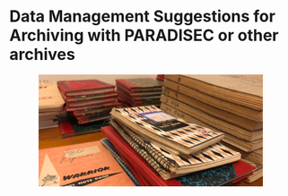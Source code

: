 # Data Management Suggestions for Archiving with PARADISEC or other archives

<p align="center">
  <img height="200" src="images/banner-notebooks.jpg">
</p>
